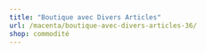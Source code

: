 ```yaml
---
title: "Boutique avec Divers Articles"
url: /macenta/boutique-avec-divers-articles-36/
shop: commodité
---
```

